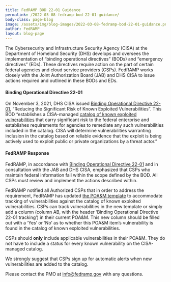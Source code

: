 ```yaml
---
title: FedRAMP BOD 22-01 Guidance
permalink: /2022-03-08-fedramp-bod-22-01-guidance/
body-class: page-blog
image: /assets/img/blog-images/2022-03-08-fedramp-bod-22-01-guidance.png
author: FedRAMP
layout: blog-page
---
```

The Cybersecurity and Infrastructure Security Agency (CISA) at the Department of Homeland Security (DHS) develops and oversees the implementation of “binding operational directives” (BODs) and “emergency directives” (EDs). These directives require action on the part of certain federal agencies and cloud service providers (CSPs). FedRAMP works closely with the Joint Authorization Board (JAB) and DHS CISA to issue actions required and outlined in these BODs and EDs.

<h4>Binding Operational Directive 22-01</h4>

On November 3, 2021, DHS CISA issued 
<a href="https://www.cisa.gov/binding-operational-directive-22-01" target="_blank" rel="noopener noreferrer">Binding Operational Directive 22-01</a>, “Reducing the Significant Risk of Known Exploited Vulnerabilities”. This BOD “establishes a CISA-managed <a href="https://www.cisa.gov/known-exploited-vulnerabilities-catalog" target="_blank" rel="noopener noreferrer">catalog of known exploited vulnerabilities</a> that carry significant risk to the federal enterprise and establishes requirements for agencies to remediate any such vulnerabilities included in the catalog. CISA will determine vulnerabilities warranting inclusion in the catalog based on reliable evidence that the exploit is being actively used to exploit public or private organizations by a threat actor.”

<h4>FedRAMP Response</h4>

FedRAMP, in accordance with <a href="https://www.cisa.gov/binding-operational-directive-22-01" target="_blank" rel="noopener noreferrer">Binding Operational Directive 22-01</a> and in consultation with the JAB and DHS CISA, emphasized that CSPs who maintain federal information fall within the scope defined by the BOD. All CSPs must review and implement the actions described within.

FedRAMP notified all Authorized CSPs that in order to address the requirement, FedRAMP has updated <a href="https://www.fedramp.gov/assets/resources/templates/FedRAMP-POAM-Template.xlsx" target="_blank" rel="noopener noreferrer">the POA&M template</a> to accommodate tracking of vulnerabilities against the catalog of known exploited vulnerabilities. CSPs can track vulnerabilities in the new template or simply add a column (column AB, with the header ‘Binding Operational Directive 22-01 tracking’) in their current POA&M. This new column should be filled out with a ‘Yes’ or ‘No’ as to whether this POA&M item’s vulnerability is found in the catalog of known exploited vulnerabilities.  

CSPs should **only** include applicable vulnerabilities in their POA&M. They do not have to include a status for every known vulnerability on the CISA-managed catalog.

We strongly suggest that CSPs sign up for automatic alerts when new vulnerabilities are added to the catalog.

Please contact the PMO at <a href="mailto:info@fedramp.gov">info@fedramp.gov</a> with any questions.
